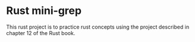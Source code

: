 # Rust mini-grep

This rust project is to practice rust concepts using the project described in chapter 12 of the Rust book.
